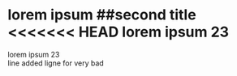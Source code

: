 lorem ipsum 
##second title
<<<<<<< HEAD
lorem ipsum 23
=======
lorem ipsum 23  
line added
ligne for very bad
